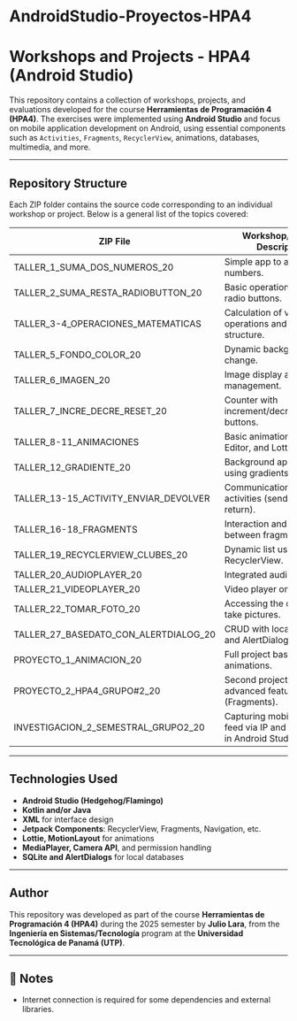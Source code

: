 # AndroidStudio-Proyectos-HPA4

# Workshops and Projects - HPA4 (Android Studio)

This repository contains a collection of workshops, projects, and evaluations developed for the course **Herramientas de Programación 4 (HPA4)**. The exercises were implemented using **Android Studio** and focus on mobile application development on Android, using essential components such as `Activities`, `Fragments`, `RecyclerView`, animations, databases, multimedia, and more.

---

## Repository Structure

Each ZIP folder contains the source code corresponding to an individual workshop or project. Below is a general list of the topics covered:

| ZIP File                                     | Workshop/Project Description                              |
|---------------------------------------------|------------------------------------------------------------|
| TALLER_1_SUMA_DOS_NUMEROS_20                | Simple app to add two numbers.                             |
| TALLER_2_SUMA_RESTA_RADIOBUTTON_20          | Basic operations using radio buttons.                      |
| TALLER_3-4_OPERACIONES_MATEMATICAS          | Calculation of various operations and logical structure.   |
| TALLER_5_FONDO_COLOR_20                     | Dynamic background color change.                           |
| TALLER_6_IMAGEN_20                          | Image display and management.                              |
| TALLER_7_INCRE_DECRE_RESET_20               | Counter with increment/decrement/reset buttons.            |
| TALLER_8-11_ANIMACIONES                     | Basic animations, Motion Editor, and Lottie.               |
| TALLER_12_GRADIENTE_20                      | Background application using gradients.                    |
| TALLER_13-15_ACTIVITY_ENVIAR_DEVOLVER       | Communication between activities (send and return).        |
| TALLER_16-18_FRAGMENTS                      | Interaction and navigation between fragments.              |
| TALLER_19_RECYCLERVIEW_CLUBES_20            | Dynamic list using RecyclerView.                           |
| TALLER_20_AUDIOPLAYER_20                    | Integrated audio player.                                   |
| TALLER_21_VIDEOPLAYER_20                    | Video player on Android.                                   |
| TALLER_22_TOMAR_FOTO_20                     | Accessing the camera to take pictures.                     |
| TALLER_27_BASEDATO_CON_ALERTDIALOG_20       | CRUD with local database and AlertDialog.                  |
| PROYECTO_1_ANIMACION_20                     | Full project based on animations.                          |
| PROYECTO_2_HPA4_GRUPO#2_20                  | Second project with more advanced features (Fragments).    |
| INVESTIGACION_2_SEMESTRAL_GRUPO2_20         | Capturing mobile camera feed via IP and displaying it in Android Studio. |

---

## Technologies Used

- **Android Studio (Hedgehog/Flamingo)**
- **Kotlin and/or Java**
- **XML** for interface design
- **Jetpack Components**: RecyclerView, Fragments, Navigation, etc.
- **Lottie, MotionLayout** for animations
- **MediaPlayer, Camera API**, and permission handling
- **SQLite and AlertDialogs** for local databases

---

## Author

This repository was developed as part of the course **Herramientas de Programación 4 (HPA4)** during the 2025 semester by **Julio Lara**, from the **Ingeniería en Sistemas/Tecnología** program at the **Universidad Tecnológica de Panamá (UTP)**.

---

## 📌 Notes

- Internet connection is required for some dependencies and external libraries.
